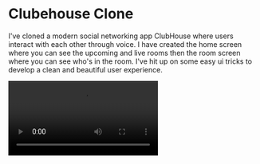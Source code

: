 # Clubehouse Clone

I've cloned a modern social networking app ClubHouse where users interact with each other through voice.
I have created the home screen where you can see the upcoming and live rooms then the room screen where you can see who's in the room. I've hit up on some easy ui tricks to develop a clean and beautiful user experience.


![Finished App](https://github.com/yatendra2001/clubhouse_clone/blob/main/clubhouse-gif.mp4)

